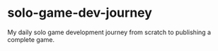 # solo-game-dev-journey
My daily solo game development journey from scratch to publishing a complete game.
